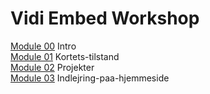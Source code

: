 # Vidi Embed Workshop

[Module 00](00-Intro) Intro  
[Module 01](01-Kortets-tilstand) Kortets-tilstand  
[Module 02](02-Projekter) Projekter     
[Module 03](03-Indlejring-paa-hjemmeside) Indlejring-paa-hjemmeside  

